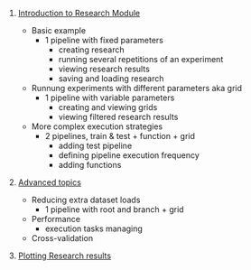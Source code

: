 1. [Introduction to Research Module](./01_introduction_to_research.ipynb)
    * Basic example
        * 1 pipeline with fixed parameters
            * creating research
            * running several repetitions of an experiment
            * viewing research results
            * saving and loading research
    * Runnung experiments with different parameters aka grid
        * 1 pipeline with variable parameters
            * creating and viewing grids
            * viewing filtered research results
    * More complex execution strategies
        * 2 pipelines, train & test + function + grid
            * adding test pipeline
            * defining pipeline execution frequency
            * adding functions

1. [Advanced topics](./02_advanced_usage_of_research.ipynb)
    * Reducing extra dataset loads
        * 1 pipeline with root and branch + grid
    * Performance
        * execution tasks managing
    * Cross-validation

1. [Plotting Research results](./03_plotting_research_results.ipynb)
